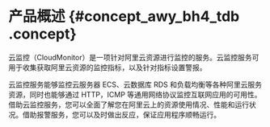 # 产品概述 {#concept_awy_bh4_tdb .concept}

云监控（CloudMonitor）是一项针对阿里云资源进行监控的服务。云监控服务可用于收集获取阿里云资源的监控指标，以及针对指标设置警报。

云监控服务能够监控云服务器 ECS、云数据库 RDS 和负载均衡等各种阿里云服务资源，同时也能够通过 HTTP，ICMP 等通用网络协议监控互联网应用的可用性。借助云监控服务，您可以全面了解您在阿里云上的资源使用情况、性能和运行状况。借助报警服务，您可以及时做出反应，保证应用程序顺畅运行。

